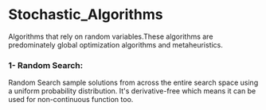 # Stochastic_Algorithms 
 Algorithms that rely on random variables.These algorithms are predominately global optimization
 algorithms and metaheuristics.
 
 ### 1- Random Search:
 
 Random Search sample solutions from across the entire search space using a uniform probability distribution.
 It's  derivative-free which means it can be used for non-continuous function too.
 
